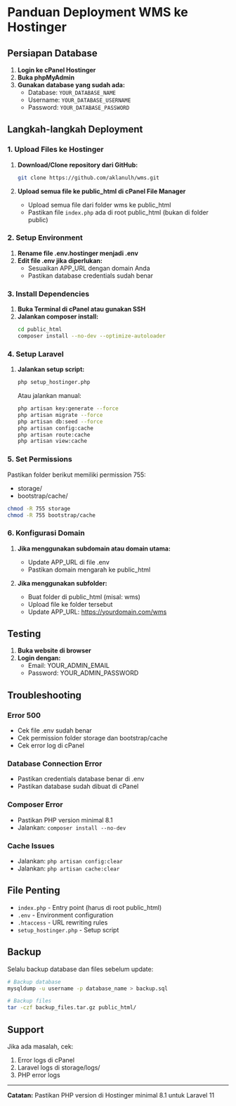 # Panduan Deployment WMS ke Hostinger

## Persiapan Database

1. **Login ke cPanel Hostinger**
2. **Buka phpMyAdmin**
3. **Gunakan database yang sudah ada:**
   - Database: `YOUR_DATABASE_NAME`
   - Username: `YOUR_DATABASE_USERNAME`
   - Password: `YOUR_DATABASE_PASSWORD`

## Langkah-langkah Deployment

### 1. Upload Files ke Hostinger

1. **Download/Clone repository dari GitHub:**
   ```bash
   git clone https://github.com/aklanulh/wms.git
   ```

2. **Upload semua file ke public_html di cPanel File Manager**
   - Upload semua file dari folder wms ke public_html
   - Pastikan file `index.php` ada di root public_html (bukan di folder public)

### 2. Setup Environment

1. **Rename file .env.hostinger menjadi .env**
2. **Edit file .env jika diperlukan:**
   - Sesuaikan APP_URL dengan domain Anda
   - Pastikan database credentials sudah benar

### 3. Install Dependencies

1. **Buka Terminal di cPanel atau gunakan SSH**
2. **Jalankan composer install:**
   ```bash
   cd public_html
   composer install --no-dev --optimize-autoloader
   ```

### 4. Setup Laravel

1. **Jalankan setup script:**
   ```bash
   php setup_hostinger.php
   ```

   Atau jalankan manual:
   ```bash
   php artisan key:generate --force
   php artisan migrate --force
   php artisan db:seed --force
   php artisan config:cache
   php artisan route:cache
   php artisan view:cache
   ```

### 5. Set Permissions

Pastikan folder berikut memiliki permission 755:
- storage/
- bootstrap/cache/

```bash
chmod -R 755 storage
chmod -R 755 bootstrap/cache
```

### 6. Konfigurasi Domain

1. **Jika menggunakan subdomain atau domain utama:**
   - Update APP_URL di file .env
   - Pastikan domain mengarah ke public_html

2. **Jika menggunakan subfolder:**
   - Buat folder di public_html (misal: wms)
   - Upload file ke folder tersebut
   - Update APP_URL: https://yourdomain.com/wms

## Testing

1. **Buka website di browser**
2. **Login dengan:**
   - Email: YOUR_ADMIN_EMAIL
   - Password: YOUR_ADMIN_PASSWORD

## Troubleshooting

### Error 500
- Cek file .env sudah benar
- Cek permission folder storage dan bootstrap/cache
- Cek error log di cPanel

### Database Connection Error
- Pastikan credentials database benar di .env
- Pastikan database sudah dibuat di cPanel

### Composer Error
- Pastikan PHP version minimal 8.1
- Jalankan: `composer install --no-dev`

### Cache Issues
- Jalankan: `php artisan config:clear`
- Jalankan: `php artisan cache:clear`

## File Penting

- `index.php` - Entry point (harus di root public_html)
- `.env` - Environment configuration
- `.htaccess` - URL rewriting rules
- `setup_hostinger.php` - Setup script

## Backup

Selalu backup database dan files sebelum update:
```bash
# Backup database
mysqldump -u username -p database_name > backup.sql

# Backup files
tar -czf backup_files.tar.gz public_html/
```

## Support

Jika ada masalah, cek:
1. Error logs di cPanel
2. Laravel logs di storage/logs/
3. PHP error logs

---
**Catatan:** Pastikan PHP version di Hostinger minimal 8.1 untuk Laravel 11
